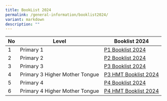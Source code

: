 ```yaml
---
title: BookList 2024
permalink: /general-information/booklist2024/
variant: markdown
description: ""
---
```


| No | Level | Booklist 2024 |
| -------- | -------- | -------- |
| 1  | Primary 1    |   [P1 Booklist 2024](https://go.gov.sg/p1booklistxishan2024)   |
| 2 | Primary 2 |  [P2 Booklist 2024](https://go.gov.sg/p2booklistxishan2024)|
| 3 | Primary 3 | [P3 Booklist 2024](https://go.gov.sg/p3booklistxishan2024) |
| 4 | Primary 3 Higher Mother Tongue | [P3 HMT Booklist 2024](https://go.gov.sg/p3hmtbooklistxishan2024) |
| 5 | Primary 4 |[P4 Booklist 2024](https://go.gov.sg/p4booklistxishan2024) |
| 6 | Primary 4 Higher Mother Tongue | [P4 HMT Booklist 2024](https://go.gov.sg/p4hmtbooklistxishan2024)|
